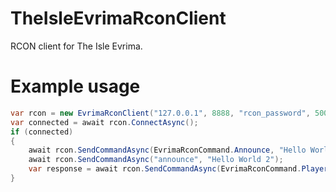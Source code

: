# TheIsleEvrimaRconClient
RCON client for The Isle Evrima.

# Example usage
```csharp
var rcon = new EvrimaRconClient("127.0.0.1", 8888, "rcon_password", 5000);
var connected = await rcon.ConnectAsync();
if (connected)
{
	await rcon.SendCommandAsync(EvrimaRconCommand.Announce, "Hello World");
	await rcon.SendCommandAsync("announce", "Hello World 2");
	var response = await rcon.SendCommandAsync(EvrimaRconCommand.PlayerList);
}
```